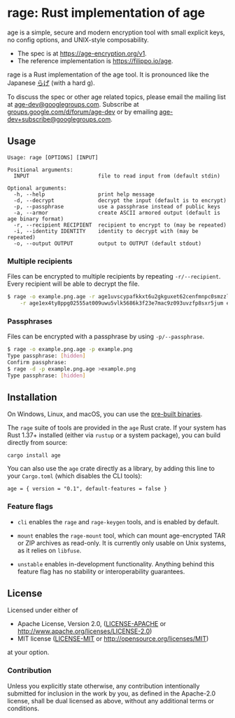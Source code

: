 # rage: Rust implementation of age

age is a simple, secure and modern encryption tool with small explicit keys, no
config options, and UNIX-style composability.

- The spec is at https://age-encryption.org/v1.
- The reference implementation is https://filippo.io/age.

rage is a Rust implementation of the age tool. It is pronounced like the Japanese
[らげ](https://translate.google.com/#view=home&op=translate&sl=ja&tl=en&text=%E3%82%89%E3%81%92)
(with a hard g).

To discuss the spec or other age related topics, please email the mailing list
at age-dev@googlegroups.com. Subscribe at
[groups.google.com/d/forum/age-dev](https://groups.google.com/d/forum/age-dev)
or by emailing age-dev+subscribe@googlegroups.com.

## Usage

```
Usage: rage [OPTIONS] [INPUT]

Positional arguments:
  INPUT                      file to read input from (default stdin)

Optional arguments:
  -h, --help                 print help message
  -d, --decrypt              decrypt the input (default is to encrypt)
  -p, --passphrase           use a passphrase instead of public keys
  -a, --armor                create ASCII armored output (default is age binary format)
  -r, --recipient RECIPIENT  recipient to encrypt to (may be repeated)
  -i, --identity IDENTITY    identity to decrypt with (may be repeated)
  -o, --output OUTPUT        output to OUTPUT (default stdout)
```

### Multiple recipients

Files can be encrypted to multiple recipients by repeating `-r/--recipient`.
Every recipient will be able to decrypt the file.

```bash
$ rage -o example.png.age -r age1uvscypafkkxt6u2gkguxet62cenfmnpc0smzzlyun0lzszfatawq4kvf2u \
    -r age1ex4ty8ppg02555at009uwu5vlk5686k3f23e7mac9z093uvzfp8sxr5jum example.png
```

### Passphrases

Files can be encrypted with a passphrase by using `-p/--passphrase`.

```bash
$ rage -o example.png.age -p example.png
Type passphrase: [hidden]
Confirm passphrase:
$ rage -d -p example.png.age >example.png
Type passphrase: [hidden]
```

## Installation

On Windows, Linux, and macOS, you can use the
[pre-built binaries](https://github.com/str4d/rage/releases).

The `rage` suite of tools are provided in the `age` Rust crate. If your system
has Rust 1.37+ installed (either via `rustup` or a system package), you can
build directly from source:

```
cargo install age
```

You can also use the `age` crate directly as a library, by adding this line to
your `Cargo.toml` (which disables the CLI tools):

```
age = { version = "0.1", default-features = false }
```

### Feature flags

- `cli` enables the `rage` and `rage-keygen` tools, and is enabled by default.

- `mount` enables the `rage-mount` tool, which can mount age-encrypted TAR or
  ZIP archives as read-only. It is currently only usable on Unix systems, as it
  relies on `libfuse`.

- `unstable` enables in-development functionality. Anything behind this feature
  flag has no stability or interoperability guarantees.

## License

Licensed under either of

 * Apache License, Version 2.0, ([LICENSE-APACHE](LICENSE-APACHE) or
   http://www.apache.org/licenses/LICENSE-2.0)
 * MIT license ([LICENSE-MIT](LICENSE-MIT) or http://opensource.org/licenses/MIT)

at your option.

### Contribution

Unless you explicitly state otherwise, any contribution intentionally
submitted for inclusion in the work by you, as defined in the Apache-2.0
license, shall be dual licensed as above, without any additional terms or
conditions.

